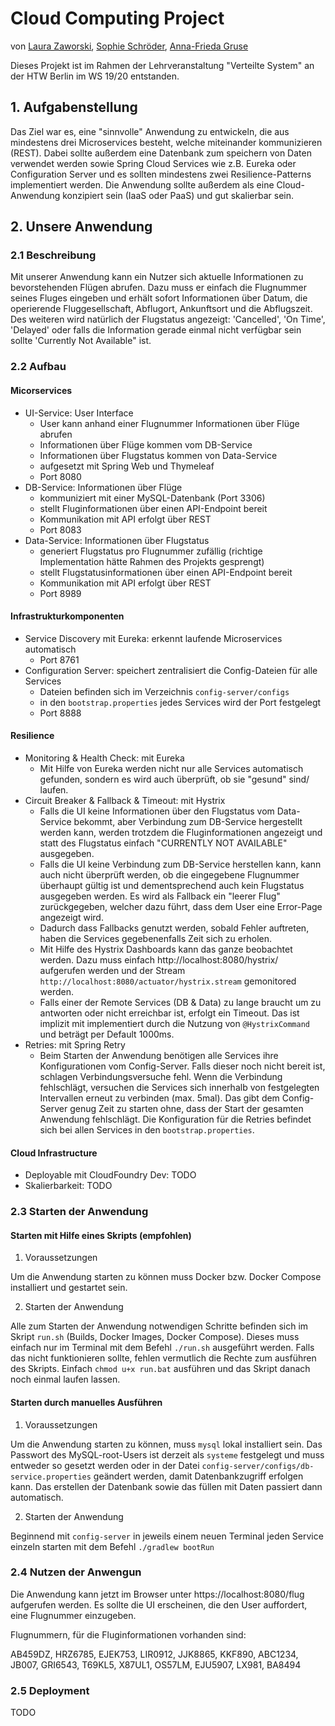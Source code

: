 # Cloud Computing Project

von [Laura Zaworski](https://github.com/LauraZaworski), [Sophie Schröder](https://github.com/sophieschrder), [Anna-Frieda Gruse](https://github.com/cosmoem)

Dieses Projekt ist im Rahmen der Lehrveranstaltung "Verteilte System" an der HTW Berlin im WS 19/20 entstanden.

## 1. Aufgabenstellung
Das Ziel war es, eine "sinnvolle" Anwendung zu entwickeln, die aus mindestens drei Microservices besteht, welche miteinander kommunizieren (REST). 
Dabei sollte außerdem eine Datenbank zum speichern von Daten verwendet werden sowie Spring Cloud Services wie z.B. Eureka oder Configuration Server und es sollten mindestens zwei Resilience-Patterns implementiert werden. 
Die Anwendung sollte außerdem als eine Cloud-Anwendung konzipiert sein (IaaS oder PaaS) und gut skalierbar sein.

## 2. Unsere Anwendung
### 2.1 Beschreibung
Mit unserer Anwendung kann ein Nutzer sich aktuelle Informationen zu bevorstehenden Flügen abrufen. Dazu muss er einfach die Flugnummer seines Fluges eingeben und erhält sofort Informationen über Datum, die operierende Fluggesellschaft, Abflugort, Ankunftsort und die Abflugszeit. Des weiteren wird natürlich der Flugstatus angezeigt: 'Cancelled', 'On Time', 'Delayed' oder falls die Information gerade einmal nicht verfügbar sein sollte 'Currently Not Available" ist. 

### 2.2 Aufbau

#### Micorservices

- UI-Service: User Interface
    - User kann anhand einer Flugnummer Informationen über Flüge abrufen
    - Informationen über Flüge kommen vom DB-Service
    - Informationen über Flugstatus kommen von Data-Service
    - aufgesetzt mit Spring Web und Thymeleaf
    - Port 8080
- DB-Service: Informationen über Flüge
    - kommuniziert mit einer MySQL-Datenbank (Port 3306)
    - stellt Fluginformationen über einen API-Endpoint bereit
    - Kommunikation mit API erfolgt über REST
    - Port 8083
- Data-Service: Informationen über Flugstatus
    - generiert Flugstatus pro Flugnummer zufällig (richtige Implementation hätte Rahmen des Projekts gesprengt)
    - stellt Flugstatusinformationen über einen API-Endpoint bereit
    - Kommunikation mit API erfolgt über REST
    - Port 8989

#### Infrastrukturkomponenten

- Service Discovery mit Eureka: erkennt laufende Microservices automatisch
    - Port 8761
- Configuration Server: speichert zentralisiert die Config-Dateien für alle Services 
    - Dateien befinden sich im Verzeichnis `config-server/configs`
    - in den `bootstrap.properties` jedes Services wird der Port festgelegt
    - Port 8888

#### Resilience 

- Monitoring & Health Check: mit Eureka
    - Mit Hilfe von Eureka werden nicht nur alle Services automatisch gefunden, sondern es wird auch überprüft, ob sie "gesund" sind/ laufen.
- Circuit Breaker & Fallback & Timeout: mit Hystrix
    - Falls die UI keine Informationen über den Flugstatus vom Data-Service bekommt, aber Verbindung zum DB-Service hergestellt werden kann, werden trotzdem die Fluginformationen angezeigt und statt des Flugstatus einfach "CURRENTLY NOT AVAILABLE" ausgegeben.
    - Falls die UI keine Verbindung zum DB-Service herstellen kann, kann auch nicht überprüft werden, ob die eingegebene Flugnummer überhaupt gültig ist und dementsprechend auch kein Flugstatus ausgegeben werden. Es wird als Fallback ein "leerer Flug" zurückgegeben, welcher dazu führt, dass dem User eine Error-Page angezeigt wird.
    - Dadurch dass Fallbacks genutzt werden, sobald Fehler auftreten, haben die Services gegebenenfalls Zeit sich zu erholen.
    - Mit Hilfe des Hystrix Dashboards kann das ganze beobachtet werden. Dazu muss einfach http://localhost:8080/hystrix/ aufgerufen werden und der Stream `http://localhost:8080/actuator/hystrix.stream` gemonitored werden.
    - Falls einer der Remote Services (DB & Data) zu lange braucht um zu antworten oder nicht erreichbar ist, erfolgt ein Timeout. Das ist implizit mit implementiert durch die Nutzung von `@HystrixCommand` und beträgt per Default 1000ms.
- Retries: mit Spring Retry
    - Beim Starten der Anwendung benötigen alle Services ihre Konfigurationen vom Config-Server. Falls dieser noch nicht bereit ist, schlagen Verbindungsversuche fehl. Wenn die Verbindung fehlschlägt, versuchen die Services sich innerhalb von festgelegten Intervallen erneut zu verbinden (max. 5mal). Das gibt dem Config-Server genug Zeit zu starten ohne, dass der Start der gesamten Anwendung fehlschlägt. Die Konfiguration für die Retries befindet sich bei allen Services in den `bootstrap.properties`.

#### Cloud Infrastructure

- Deployable mit CloudFoundry Dev: TODO
- Skalierbarkeit: TODO


### 2.3 Starten der Anwendung

#### Starten mit Hilfe eines Skripts (empfohlen)

1. Voraussetzungen

Um die Anwendung starten zu können muss Docker bzw. Docker Compose installiert und gestartet sein.

2. Starten der Anwendung

Alle zum Starten der Anwendung notwendigen Schritte befinden sich im Skript `run.sh` (Builds, Docker Images, Docker Compose). Dieses muss einfach nur im Terminal mit dem Befehl `./run.sh` ausgeführt werden. 
Falls das nicht funktionieren sollte, fehlen vermutlich die Rechte zum ausführen des Skripts. Einfach `chmod u+x run.bat` ausführen und das Skript danach noch einmal laufen lassen.

#### Starten durch manuelles Ausführen

1. Voraussetzungen

Um die Anwendung starten zu können, muss `mysql` lokal installiert sein. Das Passwort des MySQL-root-Users ist derzeit als `systeme` festgelegt und muss entweder so gesetzt werden oder in der Datei `config-server/configs/db-service.properties` geändert werden, damit Datenbankzugriff erfolgen kann. 
Das erstellen der Datenbank sowie das füllen mit Daten passiert dann automatisch.

2. Starten der Anwendung

Beginnend mit `config-server` in jeweils einem neuen Terminal jeden Service einzeln starten mit dem Befehl `./gradlew bootRun`

### 2.4 Nutzen der Anwengun

Die Anwendung kann jetzt im Browser unter https://localhost:8080/flug aufgerufen werden. Es sollte die UI erscheinen, die den User auffordert, eine Flugnummer einzugeben.

Flugnummern, für die Fluginformationen vorhanden sind:

AB459DZ, HRZ6785, EJEK753, LIR0912, JJK8865, KKF890, ABC1234, JB007, GRI6543, T69KL5, X87UL1, OS57LM, EJU5907, LX981, BA8494

### 2.5 Deployment

TODO